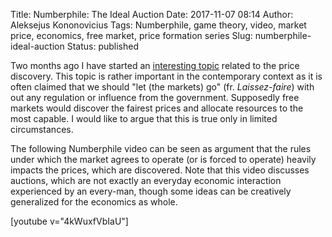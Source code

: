 Title: Numberphile: The Ideal Auction
Date: 2017-11-07 08:14
Author: Aleksejus Kononovicius
Tags: Numberphile, game theory, video, market price, economics, free market, price formation series
Slug: numberphile-ideal-auction
Status: published

Two months ago I have started an [interesting topic](/tag/price-formation-series/) related to the price discovery. This topic
is rather important in the contemporary context as it is often claimed that we should
"let (the markets) go" (fr. *Laissez-faire*) with out any regulation or influence from
the government. Supposedly free markets would discover the fairest prices and allocate
resources to the most capable. I would like to argue that this is true only in limited
circumstances.

The following Numberphile video can be seen as argument that the rules under which the
market agrees to operate (or is forced to operate) heavily impacts the prices, which
are discovered. Note that this video discusses auctions, which are not exactly an
everyday economic interaction experienced by an every-man, though some ideas can be
creatively generalized for the economics as whole.

[youtube v="4kWuxfVbIaU"]
